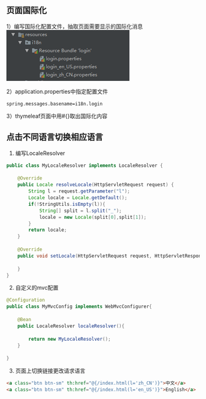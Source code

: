 ## 页面国际化
1）编写国际化配置文件，抽取页面需要显示的国际化消息
![国际化配置](../images/国际化配置.jpg)

2）application.properties中指定配置文件
```properties
spring.messages.basename=i18n.login
```
3）thymeleaf页面中用#{}取出国际化内容

## 点击不同语言切换相应语言
1) 编写LocaleResolver
```java
public class MyLocaleResolver implements LocaleResolver {
    
    @Override
    public Locale resolveLocale(HttpServletRequest request) {
        String l = request.getParameter("l");
        Locale locale = Locale.getDefault();
        if(!StringUtils.isEmpty(l)){
            String[] split = l.split("_");
            locale = new Locale(split[0],split[1]);
        }
        return locale;
    }

    @Override
    public void setLocale(HttpServletRequest request, HttpServletResponse response, Locale locale) {

    }
}
```
2) 自定义的mvc配置
```java
@Configuration
public class MyMvcConfig implements WebMvcConfigurer{
  
    @Bean
    public LocaleResolver localeResolver(){

        return new MyLocaleResolver();
    }

}

```

3) 页面上切换链接更改请求语言
```html
<a class="btn btn-sm" th:href="@{/index.html(l='zh_CN')}">中文</a>
<a class="btn btn-sm" th:href="@{/index.html(l='en_US')}">English</a>
```


